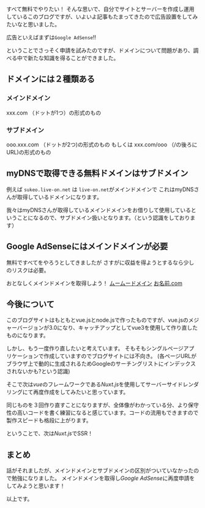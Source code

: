すべて無料でやりたい！
そんな思いで、自分でサイトとサーバーを作成し運用しているこのブログですが、いよいよ記事もたまってきたので広告設置をしてみたいなと思いました。

広告といえばまずは`Google AdSense`!!

ということでさっそく申請を試みたのですが、ドメインについて問題があり、調べる中で新たな知識を得ることができました。

## ドメインには２種類ある
### メインドメイン
xxx.com （ドットが1つ）の形式のもの

### サブドメイン
ooo.xxx.com （ドットが2つ)の形式のもの
もしくは
xxx.com/ooo （/の後ろにURL)の形式のもの

## myDNSで取得できる無料ドメインはサブドメイン
例えば
`sukeo.live-on.net`
は
`live-on.net`がメインドメインで
これはmyDNSさんが取得しているドメインになります。

我々はmyDNSさんが取得しているメインドメインをお借りして使用しているということになるので、サブドメイン扱いとなります。（という認識をしております）

## Google AdSenseにはメインドメインが必要
無料ですべてをやろうとしてきましたが
さすがに収益を得ようとするなら少しのリスクは必要。

おとなしくメインドメインを取得しよう！
[ムームードメイン](https://muumuu-domain.com/)
[お名前.com](https://www.onamae.com/)

## 今後について
このブログサイトはもともとvue.jsとnode.jsで作ったものですが、vue.jsのメジャーバージョンが3.0になり、キャッチアップとしてvue3を使用して作り直したものになります。

しかし、もう一度作り直したいと考えています。
そもそもシングルページアプリケーションで作成していますのでブログサイトには不向き。
(各ページURLがブラウザ上で動的に生成されるためGoogleのサーチングリストにインデックスされないかも?という認識)

そこで次は*vue*のフレームワークである*Nuxt.js*を使用してサーバーサイドレンダリングにて再度作成をしてみたいと思っています。

同じものを３回作り直すことになりますが、全体像がわかっている分、より保守性の高いコードを書く練習になると感じています。コードの流用もできますので製作スピードも格段に上がります。

ということで、次は*Nuxt.js*でSSR！

## まとめ
話がそれましたが、メインドメインとサブドメインの区別がついていなかったので勉強になりました。
メインドメインを取得し*Google AdSense*に再度申請をしてみようと思います！

以上です。

